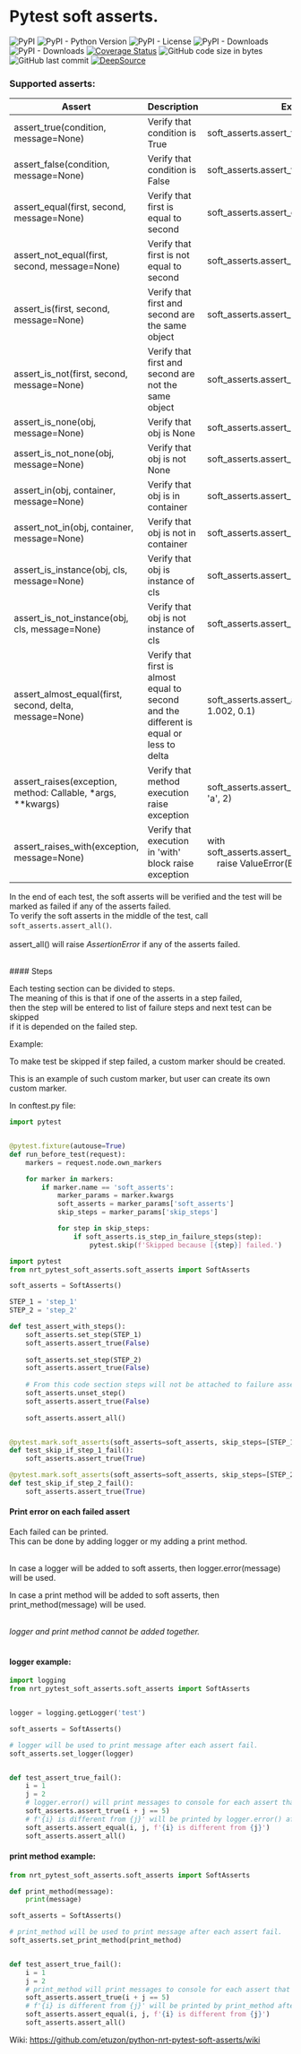 # Pytest soft asserts.

![PyPI](https://img.shields.io/pypi/v/nrt-pytest-soft-asserts?color=blueviolet&style=plastic)
![PyPI - Python Version](https://img.shields.io/pypi/pyversions/nrt-pytest-soft-asserts?color=greens&style=plastic)
![PyPI - License](https://img.shields.io/pypi/l/nrt-pytest-soft-asserts?color=blue&style=plastic)
![PyPI - Downloads](https://img.shields.io/pypi/dd/nrt-pytest-soft-asserts?style=plastic)
![PyPI - Downloads](https://img.shields.io/pypi/dm/nrt-pytest-soft-asserts?color=yellow&style=plastic)
[![Coverage Status](https://coveralls.io/repos/github/etuzon/python-nrt-pytest-soft-asserts/badge.svg)](https://coveralls.io/github/etuzon/pytohn-nrt-pytest-soft-asserts)
![GitHub code size in bytes](https://img.shields.io/github/languages/code-size/etuzon/python-nrt-pytest-soft-asserts?style=plastic)
![GitHub last commit](https://img.shields.io/github/last-commit/etuzon/python-nrt-pytest-soft-asserts?style=plastic)
[![DeepSource](https://deepsource.io/gh/etuzon/python-nrt-pytest-soft-asserts.svg/?label=active+issues&token=3pUgM1IEwZG6Gpuc065dKDxM)](https://deepsource.io/gh/etuzon/python-nrt-pytest-soft-asserts/?ref=repository-badge)

### Supported asserts:

| Assert                                                                                                                                                         | Description                                                                                                                                                    | Example                                                                                                         |
|----------------------------------------------------------------------------------------------------------------------------------------------------------------|----------------------------------------------------------------------------------------------------------------------------------------------------------------|-----------------------------------------------------------------------------------------------------------------|
| assert_true(condition, message=None)                                                                                                                           | Verify that condition is True                                                                                                                                  | soft_asserts.assert_true(a == b)                                                                                |
| assert_false(condition, message=None)                                                                                                                          | Verify that condition is False                                                                                                                                 | soft_asserts.assert_false(a == b)                                                                               |
| assert_equal(first, second, message=None)                                                                                                                      | Verify that first is equal to second                                                                                                                           | soft_asserts.assert_equal(a, b)                                                                                 |
| assert_not_equal(first, second, message=None)                                                                                                                  | Verify that first is not equal to second                                                                                                                       | soft_asserts.assert_not_equal(a, b)                                                                             |
| assert_is(first, second, message=None)                                                                                                                         | Verify that first and second are the same object                                                                                                               | soft_asserts.assert_is(a, b)                                                                                    |
| assert_is_not(first, second, message=None)                                                                                                                     | Verify that first and second are not the same object                                                                                                           | soft_asserts.assert_is_not(a, b)                                                                                |
| assert_is_none(obj, message=None)                                                                                                                              | Verify that obj is None                                                                                                                                        | soft_asserts.assert_is_none(a)                                                                                  |
| assert_is_not_none(obj, message=None)                                                                                                                          | Verify that obj is not None                                                                                                                                    | soft_asserts.assert_is_not_none(a)                                                                              |
| assert_in(obj, container, message=None)                                                                                                                        | Verify that obj is in container                                                                                                                                | soft_asserts.assert_in(a, [a, b, c])                                                                            |
| assert_not_in(obj, container, message=None)                                                                                                                    | Verify that obj is not in container                                                                                                                            | soft_asserts.assert_not_in(a, [b, c])                                                                           |
| assert_is_instance(obj, cls, message=None)                                                                                                                     | Verify that obj is instance of cls                                                                                                                             | soft_asserts.assert_is_instance(a, A)                                                                           |
| assert_is_not_instance(obj, cls, message=None)                                                                                                                 | Verify that obj is not instance of cls                                                                                                                         | soft_asserts.assert_is_not_instance(a, B)                                                                       |
| assert_almost_equal(first, second, delta, message=None)                                                                                                        | Verify that first is almost equal to second<br/>and the different is equal or less to delta                                                                    | soft_asserts.assert_almost_equal(1.001, 1.002, 0.1)                                                             |
| assert_raises(exception, method: Callable, *args, **kwargs)                                                                                                    | Verify that method execution raise exception                                                                                                                   | soft_asserts.assert_raises(TypeError, sum, 'a', 2)                                                              |
| assert_raises_with(exception, message=None)                                                                                                                    | Verify that execution in 'with' block raise exception                                                                                                          | with soft_asserts.assert_raised_with(ValueError):<br/>&nbsp;&nbsp;&nbsp;&nbsp;raise ValueError(ERROR_MESSAGE_1) |
                                                                                                                                                        

In the end of each test, the soft asserts will be verified and the test will be marked as failed if any of the asserts failed.<br/>
To verify the soft asserts in the middle of the test, call `soft_asserts.assert_all()`.<br/>
<br/>
assert_all() will raise _AssertionError_ if any of the asserts failed.

<br/>
#### Steps

Each testing section can be divided to steps.<br/>
The meaning of this is that if one of the asserts in a step failed,<br/>
then the step will be entered to list of failure steps and next test can be skipped<br/>
if it is depended on the failed step.<br/> 

Example:

To make test be skipped if step failed, a custom marker should be created.

This is an example of such custom marker, but user can create its own custom marker.

In conftest.py file:

```python
import pytest


@pytest.fixture(autouse=True)
def run_before_test(request):
    markers = request.node.own_markers

    for marker in markers:
        if marker.name == 'soft_asserts':
            marker_params = marker.kwargs
            soft_asserts = marker_params['soft_asserts']
            skip_steps = marker_params['skip_steps']

            for step in skip_steps:
                if soft_asserts.is_step_in_failure_steps(step):
                    pytest.skip(f'Skipped because [{step}] failed.')
```

```python
import pytest
from nrt_pytest_soft_asserts.soft_asserts import SoftAsserts

soft_asserts = SoftAsserts()

STEP_1 = 'step_1'
STEP_2 = 'step_2'

def test_assert_with_steps():
    soft_asserts.set_step(STEP_1)
    soft_asserts.assert_true(False)
    
    soft_asserts.set_step(STEP_2) 
    soft_asserts.assert_true(False)
    
    # From this code section steps will not be attached to failure asserts
    soft_asserts.unset_step()
    soft_asserts.assert_true(False)
    
    soft_asserts.assert_all()


@pytest.mark.soft_asserts(soft_asserts=soft_asserts, skip_steps=[STEP_1])
def test_skip_if_step_1_fail():
    soft_asserts.assert_true(True)

@pytest.mark.soft_asserts(soft_asserts=soft_asserts, skip_steps=[STEP_2])
def test_skip_if_step_2_fail():
    soft_asserts.assert_true(True)
```

#### Print error on each failed assert

Each failed can be printed.<br/>
This can be done by adding logger or my adding a print method.<br/><br/>

In case a logger will be added to soft asserts, then logger.error(message) will be used.<br/>

In case a print method will be added to soft asserts, then print_method(message) will be used.<br/></br>

_logger and print method cannot be added together._<br/><br/>

#### logger example:

```python
import logging
from nrt_pytest_soft_asserts.soft_asserts import SoftAsserts


logger = logging.getLogger('test')

soft_asserts = SoftAsserts()

# logger will be used to print message after each assert fail.
soft_asserts.set_logger(logger)


def test_assert_true_fail():
    i = 1
    j = 2
    # logger.error() will print messages to console for each assert that fails
    soft_asserts.assert_true(i + j == 5)
    # f'{i} is different from {j}' will be printed by logger.error() after assert will fail
    soft_asserts.assert_equal(i, j, f'{i} is different from {j}')
    soft_asserts.assert_all()
```

#### print method example:

```python
from nrt_pytest_soft_asserts.soft_asserts import SoftAsserts

def print_method(message):
    print(message)

soft_asserts = SoftAsserts()

# print_method will be used to print message after each assert fail.
soft_asserts.set_print_method(print_method)


def test_assert_true_fail():
    i = 1
    j = 2
    # print_method will print messages to console for each assert that fails
    soft_asserts.assert_true(i + j == 5)
    # f'{i} is different from {j}' will be printed by print_method after assert will fail
    soft_asserts.assert_equal(i, j, f'{i} is different from {j}')
    soft_asserts.assert_all()
```

Wiki: https://github.com/etuzon/python-nrt-pytest-soft-asserts/wiki